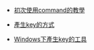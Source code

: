 * [初次使用command的教學](https://try.github.io/levels/1/challenges/1)

* [產生key的方式](https://help.github.com/articles/generating-ssh-keys/#platform-all)

* [Windows下產生key的工具](http://www.chiark.greenend.org.uk/~sgtatham/putty/download.html)